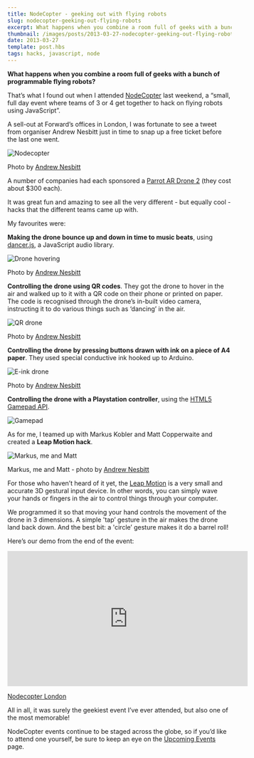 ```yaml
---
title: NodeCopter - geeking out with flying robots
slug: nodecopter-geeking-out-flying-robots
excerpt: What happens when you combine a room full of geeks with a bunch of programmable flying robots?
thumbnail: /images/posts/2013-03-27-nodecopter-geeking-out-flying-robots/thumbnail-nodecopter.jpg
date: 2013-03-27
template: post.hbs
tags: hacks, javascript, node
---
```


**What happens when you combine a room full of geeks with a bunch of
programmable flying robots?**

That’s what I found out when I attended
[NodeCopter](http://nodecopter-london.eventbrite.com/) last weekend, a
“small, full day event where teams of 3 or 4 get together to hack on
flying robots using JavaScript”.

A sell-out at Forward’s offices in London, I was fortunate to see a
tweet from organiser Andrew Nesbitt just in time to snap up a free
ticket before the last one went.

![Nodecopter](/images/posts/2013-03-27-nodecopter-geeking-out-flying-robots/nodecopter1.jpg)
<p class="caption">Photo by <a href="http://www.flickr.com/photos/nez/sets/72157633047313444/with/8575918404/">Andrew Nesbitt</a></p>

A number of companies had each sponsored a
[Parrot AR Drone 2](http://ardrone2.parrot.com/usa/) (they cost about $300 each).

It was great fun and amazing to see all the very different - but
equally cool - hacks that the different teams came up with.

My favourites were:

**Making the drone bounce up and down in time to music beats**,
using [dancer.js](https://developer.mozilla.org/en-US/demos/detail/dancerjs),
a JavaScript audio library.

![Drone hovering](/images/posts/2013-03-27-nodecopter-geeking-out-flying-robots/nodecopter2.jpg)
<p class="caption">Photo by <a href="http://www.flickr.com/photos/nez/sets/72157633047313444/with/8575918404/">Andrew Nesbitt</a></p>

**Controlling the drone using QR codes**. They got the drone to hover in
the air and walked up to it with a QR code on their phone or printed on
paper. The code is recognised through the drone’s in-built video camera,
instructing it to do various things such as ‘dancing’ in the air.

![QR drone](/images/posts/2013-03-27-nodecopter-geeking-out-flying-robots/nodecopter3.jpg)
<p class="caption">Photo by <a href="http://www.flickr.com/photos/nez/sets/72157633047313444/with/8575918404/">Andrew Nesbitt</a></p>

**Controlling the drone by pressing buttons drawn with ink on a piece of
A4 paper**. They used special conductive ink hooked up to Arduino.

![E-ink drone](/images/posts/2013-03-27-nodecopter-geeking-out-flying-robots/nodecopter4.jpg)
<p class="caption">Photo by <a href="http://www.flickr.com/photos/nez/sets/72157633047313444/with/8575918404/">Andrew Nesbitt</a></p>

**Controlling the drone with a Playstation controller**, using the
[HTML5 Gamepad API](http://active.tutsplus.com/tutorials/games/an-introduction-to-the-html5-gamepad-api/).

![Gamepad](/images/posts/2013-03-27-nodecopter-geeking-out-flying-robots/nodecopter5.jpg)

As for me, I teamed up with Markus Kobler and Matt Copperwaite and
created a **Leap Motion hack**.

![Markus, me and Matt](/images/posts/2013-03-27-nodecopter-geeking-out-flying-robots/nodecopter6.jpg)
<p class="caption">Markus, me and Matt - photo by <a href="http://www.flickr.com/photos/nez/sets/72157633047313444/with/8575918404/">Andrew Nesbitt</a></p>

For those who haven’t heard of it yet, the [Leap
Motion](https://www.leapmotion.com/) is a very small and accurate 3D
gestural input device. In other words, you can simply wave your hands or
fingers in the air to control things through your computer.

We programmed it so that moving your hand controls the movement of
the drone in 3 dimensions. A simple 'tap’ gesture in the air makes the
drone land back down. And the best bit: a 'circle’ gesture makes it do a
barrel roll!

Here’s our demo from the end of the event:

<iframe src="https://player.vimeo.com/video/62417807?title=0&amp;byline=0&amp;portrait=0" width="540" height="304" frameborder="0" title="Nodecopter London"></iframe>
<p class="caption"><a href="http://vimeo.com/62417807) from [Markus Kobler](http://vimeo.com/user4571538">Nodecopter London</a></p>

All in all, it was surely the geekiest event I’ve ever attended, but also one of the most memorable!

NodeCopter events continue to be staged across the globe, so if you’d
like to attend one yourself, be sure to keep an eye on the [Upcoming
Events](http://nodecopter.com/#upcoming-events) page.
